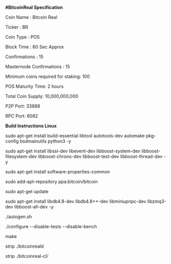 
<b>#BitcoinReal Specification</b>

Coin Name : Bitcoin Real

Ticker : BR

Coin Type : POS 

Block Time : 60 Sec Approx

Confirmations : 15

Masternode Confirmations : 15

Minimum coins required for staking: 100
 
POS Maturity Time: 2 hours

Total Coin Supply: 10,000,000,000

P2P Port: 33888

RPC Port: 6082



<b> Build Instructions Linux </b>

sudo apt-get install build-essential libtool autotools-dev automake pkg-config bsdmainutils python3 -y

sudo apt-get install libssl-dev libevent-dev libboost-system-dev libboost-filesystem-dev libboost-chrono-dev libboost-test-dev libboost-thread-dev -y

sudo apt-get install software-properties-common

sudo add-apt-repository ppa:bitcoin/bitcoin

sudo apt-get update

sudo apt-get install libdb4.8-dev libdb4.8++-dev libminiupnpc-dev libzmq3-dev libboost-all-dev -y

  ./autogen.sh
  
  ./configure --disable-tests --disable-bench
  
  make
  
  strip ./bitcoinreald
  
  strip ./bitcoinreal-cli`
